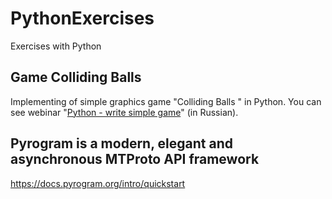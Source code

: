 # PythonExercises
Exercises with Python

## Game Colliding Balls
Implementing of simple graphics game "Colliding Balls " in Python. You can see webinar "[Python - write simple game](https://www.youtube.com/watch?v=6QFGz2ZhrQs)" (in Russian).

## Pyrogram is a modern, elegant and asynchronous MTProto API framework
https://docs.pyrogram.org/intro/quickstart